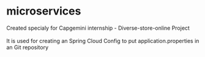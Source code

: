 # microservices
Created specialy for Capgemini internship - Diverse-store-online Project
<br></br>
It is used for creating an Spring Cloud Config to put application.properties in an Git repository